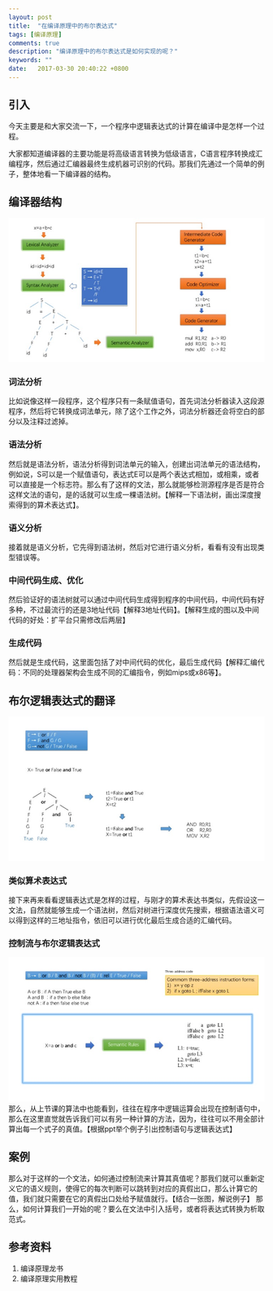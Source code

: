 ```yaml
---
layout: post
title:  "在编译原理中的布尔表达式"
tags: [编译原理]
comments: true
description: "编译原理中的布尔表达式是如何实现的呢？"
keywords: ""
date:   2017-03-30 20:40:22 +0800
---
```



## 引入

今天主要是和大家交流一下，一个程序中逻辑表达式的计算在编译中是怎样一个过程。

大家都知道编译器的主要功能是将高级语言转换为低级语言，C语言程序转换成汇编程序，然后通过汇编器最终生成机器可识别的代码。那我们先通过一个简单的例子，整体地看一下编译器的结构。

## 编译器结构

![compiler structs](https://github.com/Alvinsjq/6.828_tasks/blob/master/screemshot/compiler/complier2.jpg?raw=true)
### 词法分析
比如说像这样一段程序，这个程序只有一条赋值语句，首先词法分析器读入这段源程序，然后将它转换成词法单元，除了这个工作之外，词法分析器还会将空白的部分以及注释过滤掉。

### 语法分析
然后就是语法分析，语法分析得到词法单元的输入，创建出词法单元的语法结构，例如说，S可以是一个赋值语句，表达式E可以是两个表达式相加，或相乘，或者可以直接是一个标志符。那么有了这样的文法，那么就能够检测源程序是否是符合这样文法的语句，是的话就可以生成一棵语法树。【解释一下语法树，画出深度搜索得到的算术表达式】。

### 语义分析
接着就是语义分析，它先得到语法树，然后对它进行语义分析，看看有没有出现类型错误等。

### 中间代码生成、优化
然后验证好的语法树就可以通过中间代码生成得到程序的中间代码，中间代码有好多种，不过最流行的还是3地址代码【解释3地址代码】。【解释生成的图以及中间代码的好处：扩平台只需修改后两层】

### 生成代码
然后就是生成代码，这里面包括了对中间代码的优化，最后生成代码【解释汇编代码：不同的处理器架构会生成不同的汇编指令，例如mips或x86等】。

## 布尔逻辑表达式的翻译

![boolean expression 1](https://github.com/Alvinsjq/6.828_tasks/blob/master/screemshot/compiler/complier3.jpg?raw=true)

### 类似算术表达式
接下来再来看看逻辑表达式是怎样的过程，与刚才的算术表达书类似，先假设这一文法，自然就能够生成一个语法树，然后对树进行深度优先搜索，根据语法语义可以得到这样的三地址指令，依旧可以进行优化最后生成合适的汇编代码。

### 控制流与布尔逻辑表达式

![control flow boolean](https://github.com/Alvinsjq/6.828_tasks/blob/master/screemshot/compiler/complier5.jpg?raw=true)
那么，从上节课的算法中也能看到，往往在程序中逻辑运算会出现在控制语句中，那么在这里直觉就告诉我们可以有另一种计算的方法，因为，往往可以不用全部计算出每一个式子的真值。【根据ppt举个例子引出控制语句与逻辑表达式】

## 案例

那么对于这样的一个文法，如何通过控制流来计算其真值呢？那我们就可以重新定义它的语义规则，使得它的每次判断可以跳转到对应的真假出口，那么计算它的值，我们就只需要在它的真假出口处给予赋值就行。【结合一张图，解说例子】
那么，如何计算我们一开始的呢？要么在文法中引入括号，或者将表达式转换为析取范式。

## 参考资料

1. 编译原理龙书
2. 编译原理实用教程 